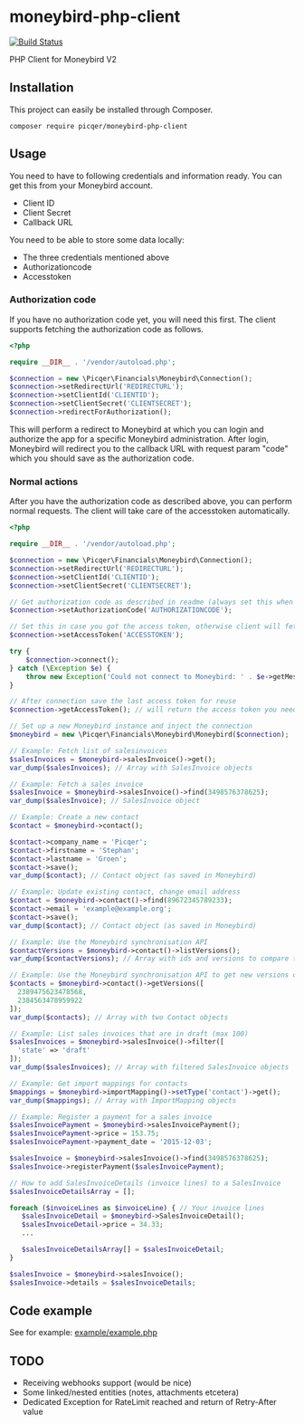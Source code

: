 # moneybird-php-client

[![Build Status](https://travis-ci.org/picqer/moneybird-php-client.svg?branch=master)](https://travis-ci.org/picqer/moneybird-php-client)

PHP Client for Moneybird V2

## Installation
This project can easily be installed through Composer.

```
composer require picqer/moneybird-php-client
```

## Usage
You need to have to following credentials and information ready. You can get this from your Moneybird account.
- Client ID
- Client Secret
- Callback URL

You need to be able to store some data locally:
- The three credentials mentioned above
- Authorizationcode
- Accesstoken

### Authorization code
If you have no authorization code yet, you will need this first. The client supports fetching the authorization code as follows.

```php
<?php

require __DIR__ . '/vendor/autoload.php';

$connection = new \Picqer\Financials\Moneybird\Connection();
$connection->setRedirectUrl('REDIRECTURL');
$connection->setClientId('CLIENTID');
$connection->setClientSecret('CLIENTSECRET');
$connection->redirectForAuthorization();
```

This will perform a redirect to Moneybird at which you can login and authorize the app for a specific Moneybird administration.
After login, Moneybird will redirect you to the callback URL with request param "code" which you should save as the authorization code.

### Normal actions
After you have the authorization code as described above, you can perform normal requests. The client will take care of the accesstoken
automatically.

```php
<?php

require __DIR__ . '/vendor/autoload.php';

$connection = new \Picqer\Financials\Moneybird\Connection();
$connection->setRedirectUrl('REDIRECTURL');
$connection->setClientId('CLIENTID');
$connection->setClientSecret('CLIENTSECRET');

// Get authorization code as described in readme (always set this when available)
$connection->setAuthorizationCode('AUTHORIZATIONCODE');

// Set this in case you got the access token, otherwise client will fetch it (always set this when available)
$connection->setAccessToken('ACCESSTOKEN');

try {
    $connection->connect();
} catch (\Exception $e) {
    throw new Exception('Could not connect to Moneybird: ' . $e->getMessage());
}

// After connection save the last access token for reuse 
$connection->getAccessToken(); // will return the access token you need to save

// Set up a new Moneybird instance and inject the connection
$moneybird = new \Picqer\Financials\Moneybird\Moneybird($connection);

// Example: Fetch list of salesinvoices 
$salesInvoices = $moneybird->salesInvoice()->get();
var_dump($salesInvoices); // Array with SalesInvoice objects

// Example: Fetch a sales invoice
$salesInvoice = $moneybird->salesInvoice()->find(3498576378625);
var_dump($salesInvoice); // SalesInvoice object

// Example: Create a new contact
$contact = $moneybird->contact();

$contact->company_name = 'Picqer';
$contact->firstname = 'Stephan';
$contact->lastname = 'Groen';
$contact->save();
var_dump($contact); // Contact object (as saved in Moneybird)

// Example: Update existing contact, change email address
$contact = $moneybird->contact()->find(89672345789233);
$contact->email = 'example@example.org';
$contact->save();
var_dump($contact); // Contact object (as saved in Moneybird)

// Example: Use the Moneybird synchronisation API
$contactVersions = $moneybird->contact()->listVersions();
var_dump($contactVersions); // Array with ids and versions to compare to your own

// Example: Use the Moneybird synchronisation API to get new versions of specific ids
$contacts = $moneybird->contact()->getVersions([
  2389475623478568,
  2384563478959922
]);
var_dump($contacts); // Array with two Contact objects

// Example: List sales invoices that are in draft (max 100)
$salesInvoices = $moneybird->salesInvoice()->filter([
  'state' => 'draft'
]);
var_dump($salesInvoices); // Array with filtered SalesInvoice objects

// Example: Get import mappings for contacts
$mappings = $moneybird->importMapping()->setType('contact')->get();
var_dump($mappings); // Array with ImportMapping objects

// Example: Register a payment for a sales invoice
$salesInvoicePayment = $moneybird->salesInvoicePayment();
$salesInvoicePayment->price = 153.75;
$salesInvoicePayment->payment_date = '2015-12-03';

$salesInvoice = $moneybird->salesInvoice()->find(3498576378625);
$salesInvoice->registerPayment($salesInvoicePayment);

// How to add SalesInvoiceDetails (invoice lines) to a SalesInvoice
$salesInvoiceDetailsArray = [];

foreach ($invoiceLines as $invoiceLine) { // Your invoice lines
   $salesInvoiceDetail = $moneybird->SalesInvoiceDetail();
   $salesInvoiceDetail->price = 34.33;
   ...

   $salesInvoiceDetailsArray[] = $salesInvoiceDetail;
}

$salesInvoice = $moneybird->salesInvoice();
$salesInvoice->details = $salesInvoiceDetails;

```

## Code example
See for example: [example/example.php](example/example.php)

## TODO
- Receiving webhooks support (would be nice)
- Some linked/nested entities (notes, attachments etcetera)
- Dedicated Exception for RateLimit reached and return of Retry-After value
